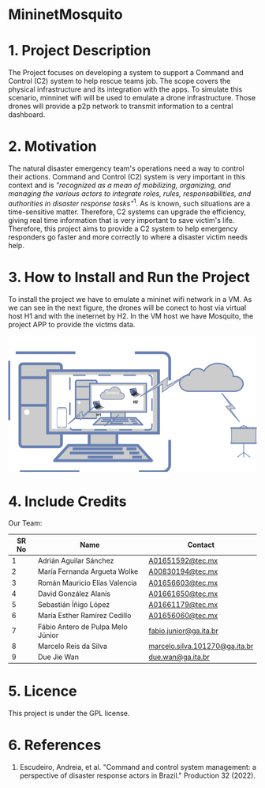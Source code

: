 # MininetMosquito
# 1. Project Description
The Project focuses on developing a system to support a Command and Control (C2) system to help rescue teams job. The scope covers the physical infrastructure and its integration with the apps. To simulate this scenario, minninet wifi will be used to emulate a drone infrastructure. Those drones will provide a p2p network to transmit information to a central dashboard.

# 2. Motivation
The natural disaster emergency team's operations need a way to control their actions. Command and Control (C2) system is very important in this context and is  *"recognized as a mean of mobilizing, organizing, and managing the various actors to integrate roles, rules, responsabilities, and authorities in disaster response tasks"*<sup>1</sup>. As is known, such situations are a time-sensitive matter. Therefore, C2 systems can upgrade the efficiency, giving real time information that is very important to save victim's life. Therefore, this project aims to provide a C2 system to help emergency responders go faster and more correctly to where a disaster victim needs help.

# 3. How to Install and Run the Project
To install the project we have to emulate a mininet wifi network in a VM. As we can see in the next figure, the drones will be conect to host via virtual host H1 and with the ineternet by H2. In the VM host we have Mosquito, the project APP to provide the victms data.

<a href="https://drive.google.com/file/d/101aLUhSkLsTLgXyhA4Bzn639YjLjZkZK/view?usp=share_link">
<img alt="Installed Project" src="fig/install.png"/>
</a>


# 4. Include Credits
Our Team:



| SR No | Name                                                                                                                                           | Contact                                                      |
| ----- | ------------------------------------------------------------------------------------------------------------------------------------------------- | ----------------------------------------------------------- |
| 1     | Adrián Aguilar Sánchez                                    | A01651592@tec.mx                   |
| 2     | María Fernanda Argueta Wolke                                           | A00830194@tec.mx                  |
| 3     | Román Mauricio Elías Valencia                                                   | A01656603@tec.mx                      |
| 4     | David González Alanís                                                             | A01661650@tec.mx                      |
| 5     | Sebastián Íñigo López                                                | A01661179@tec.mx                      |
| 6     | María Esther Ramírez Cedillo                                                    | A01656060@tec.mx                     |
| 7     | Fábio Antero de Pulpa Melo Júnior                     | fabio.junior@ga.ita.br                      |
| 8     | Marcelo Reis da Silva                                         | marcelo.silva.101270@ga.ita.br                      |
| 9     | Due Jie Wan                                         |due.wan@ga.ita.br                     |

# 5. Licence
This project is under the GPL license.

# 6. References

1. Escudeiro, Andreia, et al. "Command and control system management: a perspective of disaster response actors in Brazil." Production 32 (2022).

